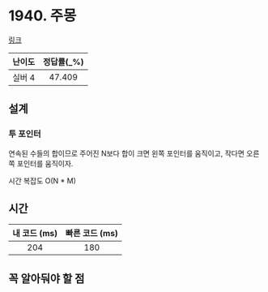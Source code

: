# 1940. 주몽

[링크](https://www.acmicpc.net/problem/1940)

| 난이도  | 정답률(\_%) |
|:----:| :---------: |
| 실버 4 |   47.409    |

## 설계

### 투 포인터
연속된 수들의 합이므로 주어진 N보다 합이 크면 왼쪽 포인터를 움직이고, 작다면 오른쪽 포인터를 움직이자.

시간 복잡도 O(N * M)

## 시간

| 내 코드 (ms) | 빠른 코드 (ms) |
|:---------:| :------------: |
|    204    |      180      |

## 꼭 알아둬야 할 점
